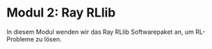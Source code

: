 # Modul 2: Ray RLlib

In diesem Modul wenden wir das Ray RLlib Softwarepaket an, um RL-Probleme zu lösen.